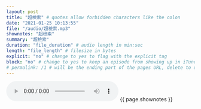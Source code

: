 ```yaml
---
layout: post
title: "超檢索" # quotes allow forbidden characters like the colon
date: "2021-01-25 10:13:55"
file: "/audio/超檢索.mp3"
shownotes: "超檢索"
summary: "超檢索"
duration: "file_duration" # audio length in min:sec
length: "file_length" # filesize in bytes
explicit: "no" # change to yes to flag with the explicit tag
block: "no" # change to yes to keep an episode from showing up in iTunes
# permalink: /1 # will be the ending part of the pages URL, delete to default to the title
---
```


<audio controls>
<source src="{{site.url}}{{site.baseurl}}{{ page.file }}" type="audio/x-mp3">
Your browser does not support the audio element.
</audio>
{{ page.shownotes }}
